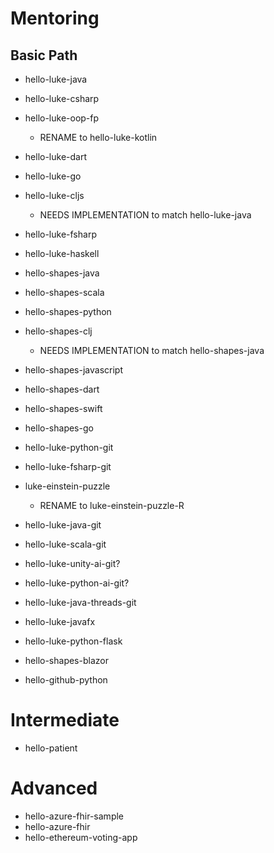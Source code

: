 # Mentoring

## Basic Path
- hello-luke-java
- hello-luke-csharp
- hello-luke-oop-fp
  - RENAME to hello-luke-kotlin
- hello-luke-dart
- hello-luke-go
- hello-luke-cljs
  - NEEDS IMPLEMENTATION to match hello-luke-java
- hello-luke-fsharp
- hello-luke-haskell

- hello-shapes-java
- hello-shapes-scala
- hello-shapes-python
- hello-shapes-clj
  - NEEDS IMPLEMENTATION to match hello-shapes-java
- hello-shapes-javascript
- hello-shapes-dart
- hello-shapes-swift
- hello-shapes-go

- hello-luke-python-git
- hello-luke-fsharp-git

- luke-einstein-puzzle
  - RENAME to luke-einstein-puzzle-R

- hello-luke-java-git
- hello-luke-scala-git
- hello-luke-unity-ai-git?
- hello-luke-python-ai-git?
- hello-luke-java-threads-git

- hello-luke-javafx

- hello-luke-python-flask

- hello-shapes-blazor
- hello-github-python

# Intermediate
- hello-patient

# Advanced
- hello-azure-fhir-sample
- hello-azure-fhir
- hello-ethereum-voting-app

